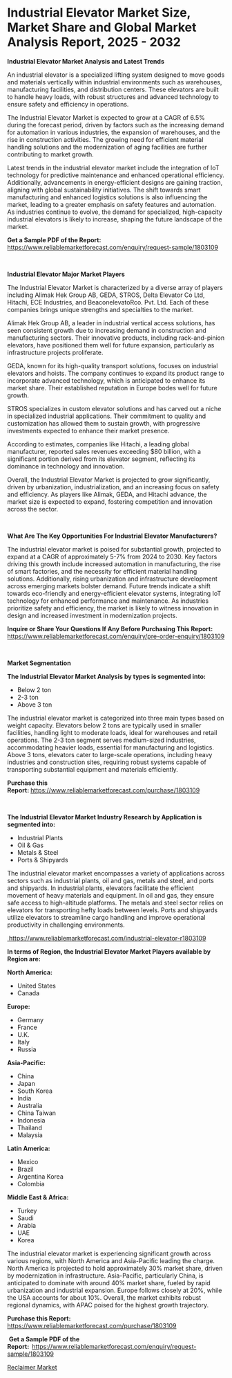 <p><h1>Industrial Elevator Market Size, Market Share and Global Market Analysis Report, 2025 - 2032</h1></p><p><strong>Industrial Elevator Market Analysis and Latest Trends</strong></p>
<p><p>An industrial elevator is a specialized lifting system designed to move goods and materials vertically within industrial environments such as warehouses, manufacturing facilities, and distribution centers. These elevators are built to handle heavy loads, with robust structures and advanced technology to ensure safety and efficiency in operations.</p><p>The Industrial Elevator Market is expected to grow at a CAGR of 6.5% during the forecast period, driven by factors such as the increasing demand for automation in various industries, the expansion of warehouses, and the rise in construction activities. The growing need for efficient material handling solutions and the modernization of aging facilities are further contributing to market growth.</p><p>Latest trends in the industrial elevator market include the integration of IoT technology for predictive maintenance and enhanced operational efficiency. Additionally, advancements in energy-efficient designs are gaining traction, aligning with global sustainability initiatives. The shift towards smart manufacturing and enhanced logistics solutions is also influencing the market, leading to a greater emphasis on safety features and automation. As industries continue to evolve, the demand for specialized, high-capacity industrial elevators is likely to increase, shaping the future landscape of the market.</p></p>
<p><strong>Get a Sample PDF of the Report:&nbsp;</strong> <a href="https://www.reliablemarketforecast.com/enquiry/request-sample/1803109?utm_campaign=2011&utm_medium=2&utm_source=Github&utm_content=ia&utm_term=19022025&utm_id=industrial-elevator">https://www.reliablemarketforecast.com/enquiry/request-sample/1803109</a></p>
<p>&nbsp;</p>
<p><strong>Industrial Elevator Major Market Players</strong></p>
<p><p>The Industrial Elevator Market is characterized by a diverse array of players including Alimak Hek Group AB, GEDA, STROS, Delta Elevator Co Ltd, Hitachi, ECE Industries, and BeaconelevatoRco. Pvt. Ltd. Each of these companies brings unique strengths and specialties to the market.</p><p>Alimak Hek Group AB, a leader in industrial vertical access solutions, has seen consistent growth due to increasing demand in construction and manufacturing sectors. Their innovative products, including rack-and-pinion elevators, have positioned them well for future expansion, particularly as infrastructure projects proliferate.</p><p>GEDA, known for its high-quality transport solutions, focuses on industrial elevators and hoists. The company continues to expand its product range to incorporate advanced technology, which is anticipated to enhance its market share. Their established reputation in Europe bodes well for future growth.</p><p>STROS specializes in custom elevator solutions and has carved out a niche in specialized industrial applications. Their commitment to quality and customization has allowed them to sustain growth, with progressive investments expected to enhance their market presence.</p><p>According to estimates, companies like Hitachi, a leading global manufacturer, reported sales revenues exceeding $80 billion, with a significant portion derived from its elevator segment, reflecting its dominance in technology and innovation.</p><p>Overall, the Industrial Elevator Market is projected to grow significantly, driven by urbanization, industrialization, and an increasing focus on safety and efficiency. As players like Alimak, GEDA, and Hitachi advance, the market size is expected to expand, fostering competition and innovation across the sector.</p></p>
<p>&nbsp;</p>
<p><strong>What Are The Key Opportunities For Industrial Elevator Manufacturers?</strong></p>
<p><p>The industrial elevator market is poised for substantial growth, projected to expand at a CAGR of approximately 5-7% from 2024 to 2030. Key factors driving this growth include increased automation in manufacturing, the rise of smart factories, and the necessity for efficient material handling solutions. Additionally, rising urbanization and infrastructure development across emerging markets bolster demand. Future trends indicate a shift towards eco-friendly and energy-efficient elevator systems, integrating IoT technology for enhanced performance and maintenance. As industries prioritize safety and efficiency, the market is likely to witness innovation in design and increased investment in modernization projects.</p></p>
<p><strong>Inquire or Share Your Questions If Any Before Purchasing This Report:</strong> <a href="https://www.reliablemarketforecast.com/enquiry/pre-order-enquiry/1803109?utm_campaign=2011&utm_medium=2&utm_source=Github&utm_content=ia&utm_term=19022025&utm_id=industrial-elevator">https://www.reliablemarketforecast.com/enquiry/pre-order-enquiry/1803109</a></p>
<p>&nbsp;</p>
<p><strong>Market Segmentation</strong></p>
<p><strong>The Industrial Elevator Market Analysis by types is segmented into:</strong></p>
<p><ul><li>Below 2 ton</li><li>2-3 ton</li><li>Above 3 ton</li></ul></p>
<p><p>The industrial elevator market is categorized into three main types based on weight capacity. Elevators below 2 tons are typically used in smaller facilities, handling light to moderate loads, ideal for warehouses and retail operations. The 2-3 ton segment serves medium-sized industries, accommodating heavier loads, essential for manufacturing and logistics. Above 3 tons, elevators cater to large-scale operations, including heavy industries and construction sites, requiring robust systems capable of transporting substantial equipment and materials efficiently.</p></p>
<p><strong>Purchase this Report:&nbsp;</strong><a href="https://www.reliablemarketforecast.com/purchase/1803109?utm_campaign=2011&utm_medium=2&utm_source=Github&utm_content=ia&utm_term=19022025&utm_id=industrial-elevator">https://www.reliablemarketforecast.com/purchase/1803109</a></p>
<p>&nbsp;</p>
<p><strong>The Industrial Elevator Market Industry Research by Application is segmented into:</strong></p>
<p><ul><li>Industrial Plants</li><li>Oil & Gas</li><li>Metals & Steel</li><li>Ports & Shipyards</li></ul></p>
<p><p>The industrial elevator market encompasses a variety of applications across sectors such as industrial plants, oil and gas, metals and steel, and ports and shipyards. In industrial plants, elevators facilitate the efficient movement of heavy materials and equipment. In oil and gas, they ensure safe access to high-altitude platforms. The metals and steel sector relies on elevators for transporting hefty loads between levels. Ports and shipyards utilize elevators to streamline cargo handling and improve operational productivity in challenging environments.</p></p>
<p><a href="https://www.reliablemarketforecast.com/industrial-elevator-r1803109?utm_campaign=2011&utm_medium=2&utm_source=Github&utm_content=ia&utm_term=19022025&utm_id=industrial-elevator">&nbsp;https://www.reliablemarketforecast.com/industrial-elevator-r1803109</a></p>
<p><strong>In terms of Region, the Industrial Elevator Market Players available by Region are:</strong></p>
<p>
    <p> <strong> North America: </strong>
        <ul>
            <li>United States</li>
            <li>Canada</li>
        </ul>
        </p> 
    <p> <strong> Europe: </strong>
        <ul>
            <li>Germany</li>
            <li>France</li>
            <li>U.K.</li>
            <li>Italy</li>
            <li>Russia</li>
        </ul>
        </p> 
    <p> <strong> Asia-Pacific: </strong>
        <ul>
            <li>China</li>
            <li>Japan</li>
            <li>South Korea</li>
            <li>India</li>
            <li>Australia</li>
            <li>China Taiwan</li>
            <li>Indonesia</li>
            <li>Thailand</li>
            <li>Malaysia</li>
        </ul>
        </p> 
    <p> <strong> Latin America: </strong>
        <ul>
            <li>Mexico</li>
            <li>Brazil</li>
            <li>Argentina Korea</li>
            <li>Colombia</li>
        </ul>
        </p> 
    <p> <strong> Middle East & Africa: </strong>
        <ul>
            <li>Turkey</li>
            <li>Saudi</li>
            <li>Arabia</li>
            <li>UAE</li>
            <li>Korea</li>
        </ul>
    </p>
    </p>
<p><p>The industrial elevator market is experiencing significant growth across various regions, with North America and Asia-Pacific leading the charge. North America is projected to hold approximately 30% market share, driven by modernization in infrastructure. Asia-Pacific, particularly China, is anticipated to dominate with around 40% market share, fueled by rapid urbanization and industrial expansion. Europe follows closely at 20%, while the USA accounts for about 10%. Overall, the market exhibits robust regional dynamics, with APAC poised for the highest growth trajectory.</p></p>
<p><strong>Purchase this Report: </strong><a href="https://www.reliablemarketforecast.com/purchase/1803109?utm_campaign=2011&utm_medium=2&utm_source=Github&utm_content=ia&utm_term=19022025&utm_id=industrial-elevator">https://www.reliablemarketforecast.com/purchase/1803109</a></p>
<p>&nbsp;<strong>Get a Sample PDF of the Report:&nbsp;&nbsp;</strong><a href="https://www.reliablemarketforecast.com/enquiry/request-sample/1803109?utm_campaign=2011&utm_medium=2&utm_source=Github&utm_content=ia&utm_term=19022025&utm_id=industrial-elevator">https://www.reliablemarketforecast.com/enquiry/request-sample/1803109</a></p>
<p><strong></strong></p>
<p><p><a href="https://github.com/ChiragRp1/Market-Research-Report-List-7/blob/main/reclaimer-market.md?utm_campaign=2011&utm_medium=2&utm_source=Github&utm_content=ia&utm_term=19022025&utm_id=industrial-elevator">Reclaimer Market</a></p></p>